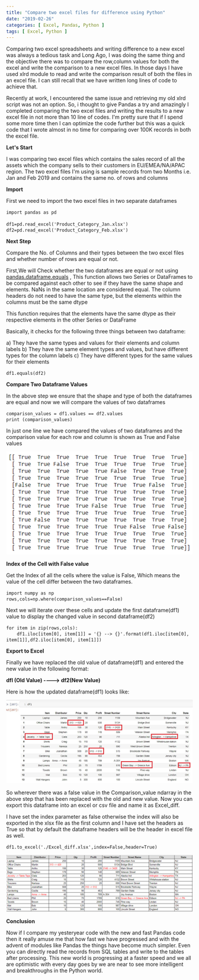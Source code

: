 ```yaml
---
title: "Compare two excel files for difference using Python"
date: "2019-02-26"
categories: [ Excel, Pandas, Python ]
tags: [ Excel, Python ]
---
```


Comparing two excel spreadsheets and writing difference to a new excel was always a tedious task and Long Ago, I was doing the same thing and the objective there was to compare the row,column values for both the excel and write the comparison to a new excel files. In those days I have used xlrd module to read and write the comparison result of both the files in an excel file. I can still recall that we have written long lines of code to achieve that.

Recently at work, I encountered the same issue and retrieving my old xlrd script was not an option. So, i thought to give Pandas a try and amazingly I completed comparing the two excel files and writing the results to a new excel file in not more than 10 line of codes. I'm pretty sure that if I spend some more time then I can optimize the code further but this was a quick code that I wrote almost in no time for comparing over 100K records in both the excel file.

**Let's Start**

I was comparing two excel files which contains the sales record of all the assets which the company sells to their customers in EU/EMEA/NA/APAC region. The two excel files I'm using is sample records from two Months i.e. Jan and Feb 2019 and contains the same no. of rows and columns

**Import**

First we need to import the two excel files in two separate dataframes

```
import pandas as pd

df1=pd.read_excel('Product_Category_Jan.xlsx')
df2=pd.read_excel('Product_Category_Feb.xlsx')
```

**Next Step**

Compare the No. of Columns and their types between the two excel files and whether number of rows are equal or not.

First,We will Check whether the two dataframes are equal or not using [pandas.dataframe.equals](https://pandas.pydata.org/pandas-docs/stable/reference/api/pandas.DataFrame.equals.html) , This function allows two Series or DataFrames to be compared against each other to see if they have the same shape and elements. NaNs in the same location are considered equal. The column headers do not need to have the same type, but the elements within the columns must be the same dtype

This function requires that the elements have the same dtype as their respective elements in the other Series or DataFrame

Basically, it checks for the following three things between two dataframe:

a) They have the same types and values for their elements and column labels
b) They have the same element types and values, but have different types for the column labels
c) They have different types for the same values for their elements

```
df1.equals(df2)
```

**Compare Two Dataframe Values**

In the above step we ensure that the shape and type of both the dataframes are equal and now we will compare the values of two dataframes

```
comparison_values = df1.values == df2.values
print (comparison_values)
```

In just one line we have compared the values of two dataframes and the comparison value for each row and column is shown as True and False values

![](/images/2019/02/image-21.png)

**Index of the Cell with False value**

Get the Index of all the cells where the value is False, Which means the value of the cell differ between the two dataframes.

```
import numpy as np
rows,cols=np.where(comparison_values==False)
```

Next we will iterate over these cells and update the first dataframe(df1) value to display the changed value in second dataframe(df2)

```
for item in zip(rows,cols):
    df1.iloc[item[0], item[1]] = '{} --> {}'.format(df1.iloc[item[0], item[1]],df2.iloc[item[0], item[1]])
```

**Export to Excel**

Finally we have replaced the old value of dataframe(df1) and entered the new value in the following format:

**dfl (Old Value) ----> df2(New Value)**

Here is how the updated dataframe(df1) looks like:

![](/images/2019/02/df1.jpg)

So wherever there was a false value in the Comparison_value ndarray in the above step that has been replaced with the old and new value. Now you can export this dataframe into an excel or csv file and name it as Excel_diff.

I have set the index parameter as false otherwise the index will also be exported in the xlsx file as the first column and I have set the headers as True so that by default the dataframe headers will be the header in excel file as well.

```
df1.to_excel('./Excel_diff.xlsx',index=False,header=True)
```

![](/images/2019/02/image-22.png)

**Conclusion**

Now if I compare my yesteryear code with the new and fast Pandas code then it really amuse me that how fast we have progressed and with the advent of modules like Pandas the things have become much simpler. Even you can directly read the records from SQL tables and write to the tables after processing. This new world is progressing at a faster speed and we all are optimistic with every day goes by we are near to see more intelligent and breakthroughs in the Python world.

